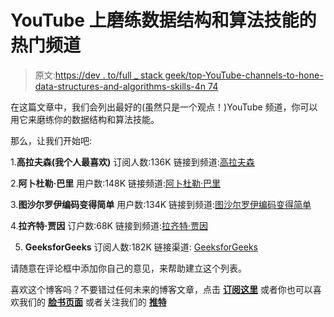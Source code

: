 # YouTube 上磨练数据结构和算法技能的热门频道

> 原文:[https://dev . to/full _ stack geek/top-YouTube-channels-to-hone-data-structures-and-algorithms-skills-4n 74](https://dev.to/full_stackgeek/top-youtube-channels-to-hone-data-structures-and-algorithms-skills-4n74)

在这篇文章中，我们会列出最好的(虽然只是一个观点！)YouTube 频道，你可以用它来磨练你的数据结构和算法技能。

那么，让我们开始吧:

1.**高拉夫森(我个人最喜欢)**
订阅人数:136K
链接到频道:[高拉夫森](https://www.youtube.com/channel/UCRPMAqdtSgd0Ipeef7iFsKw)

2.**阿卜杜勒·巴里**
用户数:148K
链接频道:[阿卜杜勒·巴里](https://www.youtube.com/watch?v=x9Hrn0oNmJM)

3.**图沙尔罗伊编码变得简单**
用户数:134K
链接到频道:[图沙尔罗伊编码变得简单](https://www.youtube.com/channel/UCZLJf_R2sWyUtXSKiKlyvAw)

4.**拉齐特·贾因**
订户数:68K
链接到频道:[拉齐特·贾因](https://www.youtube.com/channel/UC9fDC_eBh9e_bogw87DbGKQ)

5. **GeeksforGeeks**
订阅人数:182K
链接渠道: [GeeksforGeeks](https://www.youtube.com/channel/UC0RhatS1pyxInC00YKjjBqQ)

请随意在评论框中添加你自己的意见，来帮助建立这个列表。

喜欢这个博客吗？不要错过任何未来的博客文章，点击 [**订阅这里**](http://eepurl.com/gveQr5) 或者你也可以喜欢我们的 [**脸书页面**](https://www.facebook.com/fullstackgeek) 或者关注我们的 [**推特**](https://twitter.com/full_stackgeek)